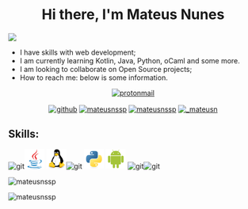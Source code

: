 
<h1 align="center">Hi there, I'm Mateus Nunes</h1>

<img align="center" src="https://ugc.kn3.net/i/760x/https://cdn-images-1.medium.com/max/1600/1*IRFhWNqusUWbTsB1hQXhrQ.gif">

- I have skills with web development;
- I am currently learning Kotlin, Java, Python, oCaml and some more.
- I am looking to collaborate on Open Source projects;
- How to reach me: below is some information.

<!--
**mateusnssp/mateusnssp** is a ✨ _special_ ✨ repository because its `README.md` (this file) appears on your GitHub profile.

Here are some ideas to get you started:

- 🔭 I’m currently working on ...
- 🌱 I’m currently learning `kotlin`, `java`, `python`, `ocaml` and more...
- 🤔 I’m looking for help with ...
- 💬 Ask me about ...
 ...
- 😄 Pronouns: ...
- ⚡ Fun fact: ...
👋
-->
<p align="center"><a href="mailto:mateusnss@protonmail.ch" target="blank"><img aling="center" src="https://img.shields.io/badge/-Protonmail-4169e1?style=flat&logo=Protonmail&logoColor=white" alt="protonmail"/></a></p>
<p align="center">
<a href="https://github.com/mateusnssp" target="blank"><img align="center" src="https://cdn.jsdelivr.net/npm/simple-icons@3.0.1/icons/github.svg" alt="github" height="30" width="30" /></a>
<a href="https://dev.to/mateusnssp" target="blank"><img align="center" src="https://cdn.jsdelivr.net/npm/simple-icons@3.0.1/icons/dev-dot-to.svg" alt="mateusnssp" height="30" width="30" /></a>
<a href="https://twitter.com/_mateusns" target="blank"><img align="center" src="https://cdn.jsdelivr.net/npm/simple-icons@3.0.1/icons/twitter.svg" alt="mateusnssp" height="30" width="30" /></a>
<a href="https://instagram.com/_mateusn" target="blank"><img align="center" src="https://cdn.jsdelivr.net/npm/simple-icons@3.0.1/icons/instagram.svg" alt="_mateusn" height="30" width="30" /></a>
</p>


## Skills:
<p align="left"><img src="https://cdn.icon-icons.com/icons2/2107/PNG/512/file_type_ocaml_icon_130288.png" alt="git" width="40" height="40"/><img src="https://github.com/devicons/devicon/blob/master/icons/java/java-original.svg" alt="bootstrap" width="40" height="40"/> <img src="https://github.com/devicons/devicon/blob/master/icons/linux/linux-original.svg" width="40" height="40"/><img src="https://camo.githubusercontent.com/e8d13c962373cbbc7d344561f4fbbff78cc7dc17/68747470733a2f2f6564656e742e6769746875622e696f2f537570657254696e7949636f6e732f696d616765732f7376672f6769742e737667" alt="git" width="40" height="40"/>  <img src="https://github.com/devicons/devicon/blob/master/icons/python/python-original.svg" alt="figma" width="40" height="40"/> <img src="https://github.com/devicons/devicon/blob/master/icons/android/android-original.svg" alt="git" width="40" height="40"/> <img src="https://upload.wikimedia.org/wikipedia/commons/6/61/HTML5_logo_and_wordmark.svg" alt="git" width="40" height="40"/><img src="https://upload.wikimedia.org/wikipedia/commons/3/3d/CSS.3.svg" alt="git" width="40" height="40"/>
</p><img src="https://github-readme-stats.vercel.app/api/top-langs/?username=mateusnssp&layout=compact&hide=html" alt="mateusnssp" />

</p><img src="https://badges.pufler.dev/repos/mateusnssp" alt="mateusnssp"/>
